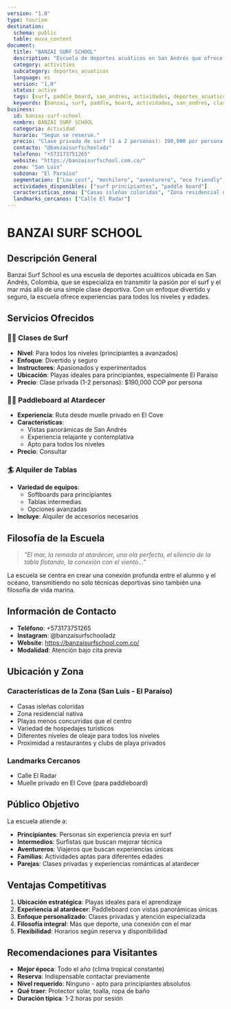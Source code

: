 ```yaml
---
version: "1.0"
type: tourism
destination:
  schema: public
  table: muva_content
document:
  title: "BANZAI SURF SCHOOL"
  description: "Escuela de deportes acuáticos en San Andrés que ofrece clases de surf y paddle board para todos los niveles"
  category: activities
  subcategory: deportes_acuaticos
  language: es
  version: "1.0"
  status: active
  tags: [surf, paddle_board, san_andres, actividades, deportes_acuaticos, turismo]
  keywords: [banzai, surf, paddle, board, actividades, san_andres, clases, principiantes, el_paraiso]
business:
  id: banzai-surf-school
  nombre: BANZAI SURF SCHOOL
  categoria: Actividad
  horario: "Segun se reserve."
  precio: "Clase privada de surf (1 a 2 personas): 190,000 por persona. Paddle board: consultar precios."
  contacto: "@banzaisurfschooladz"
  telefono: "+573173751265"
  website: "https://banzaisurfschool.com.co/"
  zona: "San Luis"
  subzona: "El Paraíso"
  segmentacion: ["Low cost", "mochilero", "aventurero", "eco friendly", "soltero", "negocios", "lujo"]
  actividades_disponibles: ["surf principiantes", "paddle board"]
  caracteristicas_zona: ["Casas isleñas coloridas", "Zona residencial nativa", "Playas menos concurridas", "Hospedajes turísticos", "Variedad de playas", "Diferentes niveles de oleaje"]
  landmarks_cercanos: ["Calle El Radar"]
---
```


# BANZAI SURF SCHOOL

## Descripción General

Banzai Surf School es una escuela de deportes acuáticos ubicada en San Andrés, Colombia, que se especializa en transmitir la pasión por el surf y el mar más allá de una simple clase deportiva. Con un enfoque divertido y seguro, la escuela ofrece experiencias para todos los niveles y edades.

## Servicios Ofrecidos

### 🏄‍♂️ Clases de Surf
- **Nivel**: Para todos los niveles (principiantes a avanzados)
- **Enfoque**: Divertido y seguro
- **Instructores**: Apasionados y experimentados
- **Ubicación**: Playas ideales para principiantes, especialmente El Paraíso
- **Precio**: Clase privada (1-2 personas): $190,000 COP por persona

### 🏄‍♀️ Paddleboard al Atardecer
- **Experiencia**: Ruta desde muelle privado en El Cove
- **Características**:
  - Vistas panorámicas de San Andrés
  - Experiencia relajante y contemplativa
  - Apto para todos los niveles
- **Precio**: Consultar

### 🏄 Alquiler de Tablas
- **Variedad de equipos**:
  - Softboards para principiantes
  - Tablas intermedias
  - Opciones avanzadas
- **Incluye**: Alquiler de accesorios necesarios

## Filosofía de la Escuela

> *"El mar, la remada al atardecer, una ola perfecta, el silencio de la tabla flotando, la conexión con el viento..."*

La escuela se centra en crear una conexión profunda entre el alumno y el océano, transmitiendo no solo técnicas deportivas sino también una filosofía de vida marina.

## Información de Contacto

- **Teléfono**: +573173751265
- **Instagram**: @banzaisurfschooladz
- **Website**: https://banzaisurfschool.com.co/
- **Modalidad**: Atención bajo cita previa

## Ubicación y Zona

### Características de la Zona (San Luis - El Paraíso)
- Casas isleñas coloridas
- Zona residencial nativa
- Playas menos concurridas que el centro
- Variedad de hospedajes turísticos
- Diferentes niveles de oleaje para todos los niveles
- Proximidad a restaurantes y clubs de playa privados

### Landmarks Cercanos
- Calle El Radar
- Muelle privado en El Cove (para paddleboard)

## Público Objetivo

La escuela atiende a:
- **Principiantes**: Personas sin experiencia previa en surf
- **Intermedios**: Surfistas que buscan mejorar técnica
- **Aventureros**: Viajeros que buscan experiencias únicas
- **Familias**: Actividades aptas para diferentes edades
- **Parejas**: Clases privadas y experiencias románticas al atardecer

## Ventajas Competitivas

1. **Ubicación estratégica**: Playas ideales para el aprendizaje
2. **Experiencia al atardecer**: Paddleboard con vistas panorámicas únicas
3. **Enfoque personalizado**: Clases privadas y atención especializada
4. **Filosofía integral**: Más que deporte, una conexión con el mar
5. **Flexibilidad**: Horarios según reserva y disponibilidad

## Recomendaciones para Visitantes

- **Mejor época**: Todo el año (clima tropical constante)
- **Reserva**: Indispensable contactar previamente
- **Nivel requerido**: Ninguno - apto para principiantes absolutos
- **Qué traer**: Protector solar, toalla, ropa de baño
- **Duración típica**: 1-2 horas por sesión